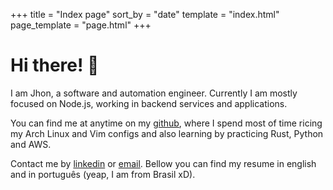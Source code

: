 +++
title = "Index page"
sort_by = "date"
template = "index.html"
page_template = "page.html"
+++

# Hi there! 🖖
I am Jhon, a software and automation engineer. Currently I am mostly focused on Node.js, working in backend services and applications. 

You can find me at anytime on my [github](https://github.com/jhonrocha), where I spend most of time ricing my Arch Linux and Vim configs and also learning by practicing Rust, Python and AWS.

Contact me by [linkedin](https://www.linkedin.com/in/jhonantans-moraes-rocha-949051105/) or [email](jhmrocha@gmail.com). Bellow you can find my resume in english and in português (yeap, I am from Brasil xD).
